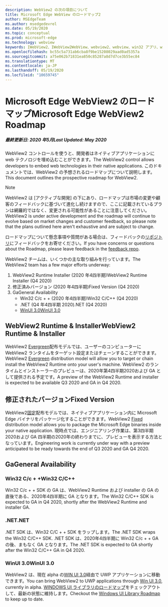 ```yaml
---
description: WebView2 の次の項目について
title: Microsoft Edge WebView のロードマップ2
author: MSEdgeTeam
ms.author: msedgedevrel
ms.date: 05/19/2020
ms.topic: conceptual
ms.prod: microsoft-edge
ms.technology: webview
keywords: IWebView2、IWebView2WebView、webview2、webview、win32 アプリ、win32、edge、ICoreWebView2、ICoreWebView2Host、browser control、edge html
ms.openlocfilehash: bc55c5a731ab6cba8f9be15208029aad0ad5357a
ms.sourcegitcommit: a75e062b71831ea850c85287a8d7d7ce3b55ec84
ms.translationtype: MT
ms.contentlocale: ja-JP
ms.lasthandoff: 05/19/2020
ms.locfileid: "10659745"
---
```

# <span data-ttu-id="d84be-104">Microsoft Edge WebView2 のロードマップ</span><span class="sxs-lookup"><span data-stu-id="d84be-104">Microsoft Edge WebView2 Roadmap</span></span>

##### <span data-ttu-id="d84be-105">最終更新日: 2020 年5月</span><span class="sxs-lookup"><span data-stu-id="d84be-105">Last Updated: May 2020</span></span>

<span data-ttu-id="d84be-106">WebView2 コントロールを使うと、開発者はネイティブアプリケーションに web テクノロジを埋め込むことができます。</span><span class="sxs-lookup"><span data-stu-id="d84be-106">The WebView2 control allows developers to embed web technologies in their native applications.</span></span> <span data-ttu-id="d84be-107">このドキュメントでは、WebView2 の予想されるロードマップについて説明します。</span><span class="sxs-lookup"><span data-stu-id="d84be-107">This document outlines the prospective roadmap for WebView2.</span></span> 

> [!NOTE]
> <span data-ttu-id="d84be-108">WebView2 は [アクティブな開発] の下にあり、ロードマップは市場の変更や顧客のフィードバックに基づいて進化し続けますので、ここに記載されているプランは網羅的ではなく、変更される可能性があることに注意してください。</span><span class="sxs-lookup"><span data-stu-id="d84be-108">WebView2 is under active development and the roadmap will continue to evolve based on market changes and customer feedback, so please note that the plans outlined here aren't exhaustive and are subject to change.</span></span> 

<span data-ttu-id="d84be-109">ロードマップについて懸念事項や質問がある場合は、フィードバックの[リポジトリ](https://github.com/MicrosoftEdge/WebViewFeedback)にフィードバックをお寄せください。</span><span class="sxs-lookup"><span data-stu-id="d84be-109">If you have concerns or questions about the Roadmap, please leave feedback in the [feedback repo](https://github.com/MicrosoftEdge/WebViewFeedback).</span></span>

<span data-ttu-id="d84be-110">WebView2 チームは、いくつかの主な取り組みを行っています。</span><span class="sxs-lookup"><span data-stu-id="d84be-110">The WebView2 team has a few major efforts underway:</span></span>

1.  <span data-ttu-id="d84be-111">WebView2 Runtime Installer (2020 年4四半期)</span><span class="sxs-lookup"><span data-stu-id="d84be-111">WebView2 Runtime Installer (Q4 2020)</span></span>
2.  <span data-ttu-id="d84be-112">修正済みバージョン (2020 年4四半期)</span><span class="sxs-lookup"><span data-stu-id="d84be-112">Fixed Version (Q4 2020)</span></span>
3.  <span data-ttu-id="d84be-113">Ga</span><span class="sxs-lookup"><span data-stu-id="d84be-113">General Availability</span></span> 
    *   <span data-ttu-id="d84be-114">Win32 C/c + + (2020 年4四半期)</span><span class="sxs-lookup"><span data-stu-id="d84be-114">Win32 C/C++ (Q4 2020)</span></span>
    *   <span data-ttu-id="d84be-115">.NET (Q4 年4四半期 2020)</span><span class="sxs-lookup"><span data-stu-id="d84be-115">.NET (Q4 2020)</span></span>
    *   [<span data-ttu-id="d84be-116">WinUI 3.0</span><span class="sxs-lookup"><span data-stu-id="d84be-116">WinUI 3.0</span></span>](https://github.com/microsoft/microsoft-ui-xaml/blob/master/docs/roadmap.md)

## <span data-ttu-id="d84be-117">WebView2 Runtime & Installer</span><span class="sxs-lookup"><span data-stu-id="d84be-117">WebView2 Runtime & Installer</span></span>

<span data-ttu-id="d84be-118">WebView2 [Evergreen](./concepts/distribution.md#microsoft-edge-webview2-runtime)配布モデルでは、ユーザーのコンピューターに WebView2 ランタイムをターゲット設定またはチェーンすることができます。</span><span class="sxs-lookup"><span data-stu-id="d84be-118">WebView2 [Evergreen](./concepts/distribution.md#microsoft-edge-webview2-runtime) distribution model will allow you to target or chain install the WebView2 Runtime onto your user's machine.</span></span> <span data-ttu-id="d84be-119">WebView2 のランタイムとインストーラーのプレビューは、2020年第4四半期2020および GA として提供される予定です。</span><span class="sxs-lookup"><span data-stu-id="d84be-119">A preview of the WebView2 Runtime and installer is expected to be available Q3 2020 and GA in Q4 2020.</span></span>

## <span data-ttu-id="d84be-120">修正されたバージョン</span><span class="sxs-lookup"><span data-stu-id="d84be-120">Fixed Version</span></span>

<span data-ttu-id="d84be-121">WebView2[固定](./concepts/distribution.md#roadmap)配布モデルでは、ネイティブアプリケーション内に Microsoft Edge バイナリをパッケージ化することができます。</span><span class="sxs-lookup"><span data-stu-id="d84be-121">WebView2 [Fixed](./concepts/distribution.md#roadmap) distribution model allows you to package the Microsoft Edge binaries inside your native application.</span></span> <span data-ttu-id="d84be-122">現時点では、エンジニアリング作業は、第3四半期2020および GA 四半期の2020年の終わりまでに、プレビューを表示する方法となっています。</span><span class="sxs-lookup"><span data-stu-id="d84be-122">Engineering work is currently under way with a preview anticipated to be ready towards the end of  Q3 2020 and GA Q4 2020.</span></span>

## <span data-ttu-id="d84be-123">Ga</span><span class="sxs-lookup"><span data-stu-id="d84be-123">General Availability</span></span> 

### <span data-ttu-id="d84be-124">Win32 C/c + +</span><span class="sxs-lookup"><span data-stu-id="d84be-124">Win32 C/C++</span></span>

<span data-ttu-id="d84be-125">Win32 C/c + + SDK の GA は、WebView2 Runtime および installer の GA の直後である、2020年4四半期に GA となります。</span><span class="sxs-lookup"><span data-stu-id="d84be-125">The Win32 C/C++ SDK is expected to GA in Q4 2020, shortly after the WebView2 Runtime and installer GA.</span></span>

### <span data-ttu-id="d84be-126">.NET</span><span class="sxs-lookup"><span data-stu-id="d84be-126">.NET</span></span>

<span data-ttu-id="d84be-127">.NET SDK は、Win32 C/C + + SDK をラップします。</span><span class="sxs-lookup"><span data-stu-id="d84be-127">The .NET SDK wraps the Win32 C/C++ SDK.</span></span> <span data-ttu-id="d84be-128">.NET SDK は、2020年4四半期に Win32 C/c + + GA の後、まもなく GA となります。</span><span class="sxs-lookup"><span data-stu-id="d84be-128">The .NET SDK is expected to GA shortly after the Win32 C/C++ GA in Q4 2020.</span></span>

### <span data-ttu-id="d84be-129">WinUI 3.0</span><span class="sxs-lookup"><span data-stu-id="d84be-129">WinUI 3.0</span></span>

<span data-ttu-id="d84be-130">WebView2 は、現在 alpha の[WIN UI 3.0](/uwp/toolkits/winui3/)経由で UWP アプリケーションに移動できます。</span><span class="sxs-lookup"><span data-stu-id="d84be-130">You can bring WebView2 to UWP applications through [Win UI 3.0](/uwp/toolkits/winui3/), currently in alpha.</span></span> <span data-ttu-id="d84be-131">[WINDOWS UI ライブラリのロードマップ](https://github.com/microsoft/microsoft-ui-xaml/blob/master/docs/roadmap.md)をチェックアウトして、最新の状態に維持します。</span><span class="sxs-lookup"><span data-stu-id="d84be-131">Checkout the [Windows UI Library Roadmap](https://github.com/microsoft/microsoft-ui-xaml/blob/master/docs/roadmap.md) to keep up to date.</span></span>  
